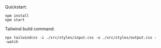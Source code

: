 Quickstart:

```
npm install
npm start
```

Tailwind build command:

```
npx tailwindcss -i ./src/styles/input.css -o ./src/styles/output.css --watch
```